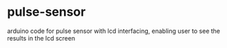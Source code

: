 # pulse-sensor
arduino code for pulse sensor with lcd interfacing, enabling user to see the results in the lcd screen
